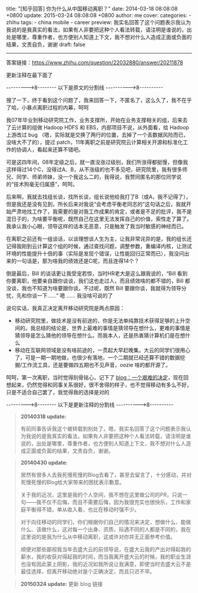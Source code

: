 title: "[知乎回答] 你为什么从中国移动离职？"
date: 2014-03-18 08:08:08 +0800
update: 2015-03-24 08:08:08 +0800
author: me
cover:
categories:
    - zhihu
tags:
    - china mobile
    - career
preview: 我实名回答了这个问题表示我认为我说的是我真实的看法，如果有人非要把这种个人看法转载，请注明是谁说的，出处是哪里，尊重作者，也方便别人知道上下文，我不想对什么人造成正面或负面的结果，文责自负，谢谢
draft: false

---

答案链接：https://www.zhihu.com/question/22032880/answer/20211878

更新注释在最下面了

--------->8-------- 以下是原文的分割线 ---------->8----------

搜了一下，终于看到这个问题了，我来回答一下，不匿名了，这么久了，我不在乎了哈，小暴点离职过程的内幕，呵呵

我07年毕业到移动研究院工作，业务支撑所，开始在业务支撑相关的组，后来去了云计算的组做 Hadoop HDFS 和 EBS，内部项目不说，从外面看，给 Hadoop 上游改过 bug （嗯，实际就是交换了两行的位置，去掉了一个丢数据风险而已，没啥大不了的），提过 patch，11年离职之前是研究院云计算相关开源和标准化工作的协调人，看起来还算不错吧。

可是这四年间，08年定级之后，就一直没涨过级别，我们所涨得都挺慢，但像我这样得过14个C，没得过A、B，从不涨级的也不多见吧，研究院里，我有很多师兄、同学、师弟师妹，没一个我这么二的，我得说，我赞同匿名的那位同学说的“技术狗毫无归属感”，呵呵。

后来啊，我就去找组长谈，找所长谈，组长说他给我打了B（或A，我不记得了），但是我还是没有见到，所长后来对我说“会考虑平衡老同志的”这句话之后，我就开始严肃地找工作了，我需要的是对我工作成果的肯定，或者是不足的批评，我不是混日子的，为啥要平衡呢，既然自己在这里无法发挥自己的价值，索性走了算了。我承认我小心眼，领导这样的话本无恶意，只是触发了我当时敏感的神经而已。

在离职之前还有一组谈话，以谈理想谈人生为主，让我非常诧异的是，我的组长还记得我刚到云计算这个组的时候，通过查找问题，调整参数，重编译内核，让测试环境的性能提升十倍的事（实际是发现个错误，让性能回归正常而已），我没问出来的一句话是，那为啥我的绩效还是C呢，而且连得14个？

倒是最后，Bill 的谈话更让我受宠若惊，当时HR老大是这么跟我说的，“Bill 看到你要离职，他要亲自跟你谈谈，我们这也走过人，而且绩效啥的都不错的，Bill 都没谈，我也不知道为啥要跟你谈，不过呢，既然 Bill 要跟你谈，我就得为领导分忧，先和你谈一下……” 嗯 …… 我没啥可说的了

说句实话，我真正决定离开移动研究院是两点原因：

- 移动研究院里，做技术是没有前途的，你是无法单纯靠技术获得足够的上升空间的。我总结的结论是，世界上最难的事情是猜领导在想什么，更难的事情是猜领导是怎么猜他的领导在想什么。而我本人，还是热衷猜计算机们是在想什么
- 移动在互联网领域是没有啥前途的，一贯起大早赶晚集。大云的同学们很用心了，可是一期一期地做，也很少有落地，一个二期就已经还算不错的数据挖掘/工作流工具，还是要做四五期也不见声音，oozie 啥的都开源了。

呵呵，第一次离职，当时觉得刻骨铭心，记下了 [blog：一个艰难的决定](/life/2011/05/10/%E4%B8%80%E4%B8%AA%E8%89%B0%E9%9A%BE%E7%9A%84%E5%86%B3%E5%AE%9A/)，现在回想起来，仍然觉得和同事关系很好，很不舍得的样子，也不觉得移动有多么不好，只是不适合自己罢了，我觉得我的选择是对的

--------->8-------- 以下是更新注释的分割线 ---------->8----------

> **20140318 update:**
>
> 有前同事告诉我这个被转载到别处了，嗯，我实名回答了这个问题表示我认为我说的是我真实的看法，如果有人非要把这种个人看法转载，请注明是谁说的，出处是哪里，尊重作者，也方便别人知道上下文，我不想对什么人造成正面或负面的结果，文责自负，谢谢。

> **20140430 update:**
>
> 居然有很多人去我死慢死慢的Blog去看了，甚至去留言了，十分感动，并对死慢死慢的Blog给大家带来的困扰表示歉意。
>
> 关于我的近况，这里是我的个人空间，我不想在这里做公司的PR，只说一句——我不仅不后悔，而且不需要后悔，因为我很充实也很快乐，工作和家庭平衡得不错，单从收入看，也比在移动时强不少。
>
> 对于向往移动的同学们，你们根据你们自己的情况来决定，想做什么、能做什么、该做什么，这对每一个出身、资质、际遇不同的人都是不同的，我在这里说的是我为什么从中移动离职，这或许对你并无正面参考价值。
>
> 顺便对那些鄙视我当年去盛大云的前领导说，在盛大云我的产出对得起我的薪水，我的收获对得起我的时间，而当我离开盛大云的时候，我的职业生涯也没有因此蒙上阴影，我的近况如我所说让我满意，即使当时去盛大云不是最佳选择，但离开移动绝对是个正确决定，而且只迟不早。

> **20150324 update:** 更新 blog 链接
